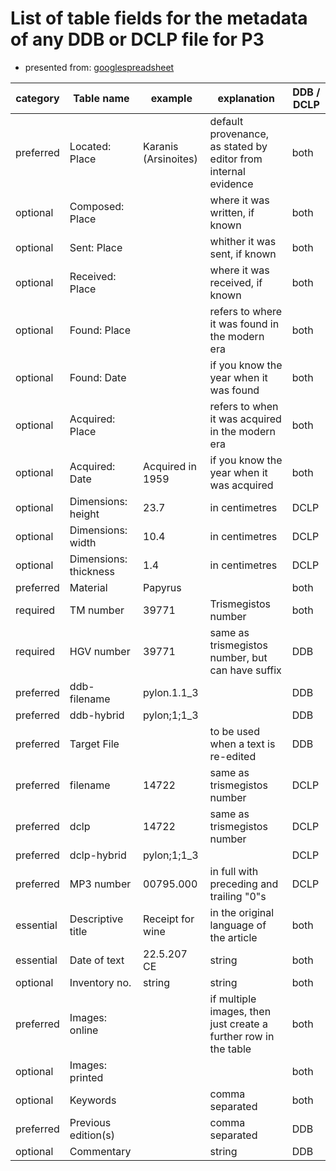 # List of table fields for the metadata of any DDB or DCLP file for P3

- presented from: [googlespreadsheet](https://docs.google.com/spreadsheets/d/136bvs3MDafDS4-6knY0SZmepZgxBDSoPx2VS_LC6t9Q/edit#gid=1501662294)

<table>
  <thead>
    <tr>
      <th align="center">category</th>      
      <th align="center">Table name</th>
      <th align="Center">example</th>
      <th align="Center">explanation</th>
      <th align="Center">DDB / DCLP</th>
    </tr>
  </thead>
  <tbody>
    <tr>
      <td align="left">preferred</td>
      <td align="left">Located: Place</td>
      <td align="left">Karanis (Arsinoites)</td>
      <td align="left">default provenance, as stated by editor from internal evidence</td>
      <td align="left">both</td>
    </tr>    
    <tr>
      <td align="left">optional</td>
      <td align="left">Composed: Place</td>
      <td align="left"></td>
      <td align="left">where it was written, if known</td>
      <td align="left">both</td>
    </tr>    
    <tr>
      <td align="left">optional</td>
      <td align="left">Sent: Place</td>
      <td align="left"></td>
      <td align="left">whither it was sent, if known</td>
      <td align="left">both</td>
    </tr>    
    <tr>
      <td align="left">optional</td>
      <td align="left">Received: Place</td>
      <td align="left"></td>
      <td align="left">where it was received, if known</td>
      <td align="left">both</td>
    </tr>    
    <tr>
      <td align="left">optional</td>
      <td align="left">Found: Place</td>
      <td align="left"></td>
      <td align="left">refers to where it was found in the modern era</td>
      <td align="left">both</td>
    </tr>    
    <tr>
      <td align="left">optional</td>
      <td align="left">Found: Date</td>
      <td align="left"></td>
      <td align="left">if you know the year when it was found</td>
      <td align="left">both</td>
    </tr>    
    <tr>
      <td align="left">optional</td>
      <td align="left">Acquired: Place</td>
      <td align="left"></td>
      <td align="left">refers to when it was acquired in the modern era</td>
      <td align="left">both</td>
    </tr>    
    <tr>
      <td align="left">optional</td>
      <td align="left">Acquired: Date</td>
      <td align="left">Acquired in 1959</td>
      <td align="left">if you know the year when it was acquired</td>
      <td align="left">both</td>
    </tr>   
    <tr>
      <td align="left">optional</td>
      <td align="left">Dimensions: height</td>
      <td align="left">23.7</td>
      <td align="left">in centimetres</td>
      <td align="left">DCLP</td>
    </tr>    
    <tr>
      <td align="left">optional</td>
      <td align="left">Dimensions: width</td>
      <td align="left">10.4</td>
      <td align="left">in centimetres</td>
      <td align="left">DCLP</td>
    </tr>
        <tr>
      <td align="left">optional</td>
      <td align="left">Dimensions: thickness</td>
      <td align="left">1.4</td>
      <td align="left">in centimetres</td>
      <td align="left">DCLP</td>
    </tr> 
    <tr>
      <td align="left">preferred</td>
      <td align="left">Material</td>
      <td align="left">Papyrus</td>
      <td align="left"></td>
      <td align="left">both</td>
    </tr>    
    <tr>
      <td align="left">required</td>
      <td align="left">TM number</td>
      <td align="left">39771</td>
      <td align="left">Trismegistos number</td>
      <td align="left">both</td>
    </tr>    
    <tr>
      <td align="left">required</td>
      <td align="left">HGV number</td>
      <td align="left">39771</td>
      <td align="left">same as trismegistos number, but can have suffix</td>
      <td align="left">DDB</td>
    </tr>    
    <tr>
      <td align="left">preferred</td>
      <td align="left">ddb-filename</td>
      <td align="left">pylon.1.1_3</td>
      <td align="left"></td>
      <td align="left">DDB</td>
    </tr>    
    <tr>
      <td align="left">preferred</td>
      <td align="left">ddb-hybrid</td>
      <td align="left">pylon;1;1_3</td>
      <td align="left"></td>
      <td align="left">DDB</td>
    </tr>    
    <tr>
      <td align="left">preferred</td>
      <td align="left">Target File</td>
      <td align="left"></td>
      <td align="left">to be used when a text is re-edited</td>
      <td align="left">DDB</td>
    </tr>    
    <tr>
      <td align="left">preferred</td>
      <td align="left">filename</td>
      <td align="left">14722</td>
      <td align="left">same as trismegistos number</td>
      <td align="left">DCLP</td>
    </tr>    
    <tr>
      <td align="left">preferred</td>
      <td align="left">dclp</td>
      <td align="left">14722</td>
      <td align="left">same as trismegistos number</td>
      <td align="left">DCLP</td>
    </tr>    
    <tr>
      <td align="left">preferred</td>
      <td align="left">dclp-hybrid</td>
      <td align="left">pylon;1;1_3</td>
      <td align="left"></td>
      <td align="left">DCLP</td>
    </tr>    
    <tr>
      <td align="left">preferred</td>
      <td align="left">MP3 number</td>
      <td align="left">00795.000</td>
      <td align="left">in full with preceding and trailing "0"s</td>
      <td align="left">DCLP</td>
    </tr>    
    <tr>
      <td align="left">essential</td>
      <td align="left">Descriptive title</td>
      <td align="left">Receipt for wine</td>
      <td align="left">in the original language of the article</td>
      <td align="left">both</td>
    </tr>    
    <tr>
      <td align="left">essential</td>
      <td align="left">Date of text</td>
      <td align="left">22.5.207 CE</td>
      <td align="left">string</td>
      <td align="left">both</td>
    </tr>    
    <tr>
      <td align="left">optional</td>
      <td align="left">Inventory no.</td>
      <td align="left">string</td>
      <td align="left">string</td>
      <td align="left">both</td>
    </tr>    
    <tr>
      <td align="left">preferred</td>
      <td align="left">Images: online</td>
      <td align="left"></td>
      <td align="left">if multiple images, then just create a further row in the table</td>
      <td align="left">both</td>
    </tr>    
    <tr>
      <td align="left">optional</td>
      <td align="left">Images: printed</td>
      <td align="left"></td>
      <td align="left"></td>
      <td align="left">both</td>
    </tr>    
    <tr>
      <td align="left">optional</td>
      <td align="left">Keywords</td>
      <td align="left"></td>
      <td align="left">comma separated</td>
      <td align="left">both</td>
    </tr>
    <tr>
      <td align="left">preferred</td>
      <td align="left">Previous edition(s)</td>
      <td align="left"></td>
      <td align="left">comma separated</td>
      <td align="left">DDB</td>
    </tr>
    <tr>
      <td align="left">optional</td>
      <td align="left">Commentary</td>
      <td align="left"></td>
      <td align="left">string</td>
      <td align="left">DDB</td>
    </tr>
  </tbody>
</table> 
